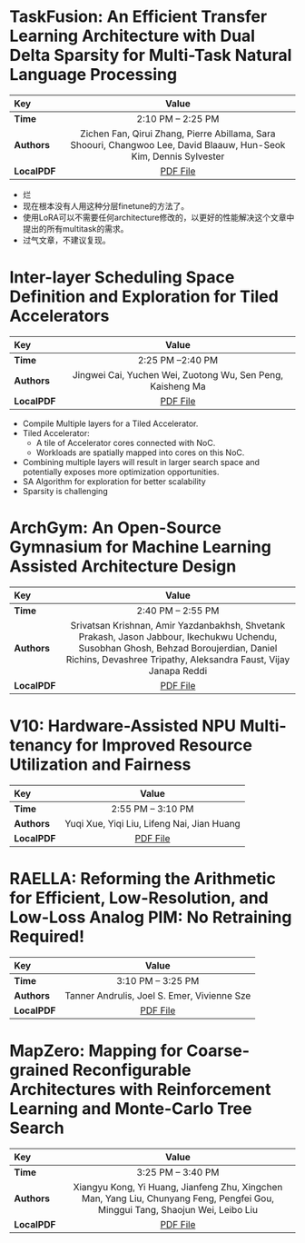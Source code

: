
# TaskFusion: An Efficient Transfer Learning Architecture with Dual Delta Sparsity for Multi-Task Natural Language Processing

| Key | Value |
:----- | :----: 
|**Time** | 2:10 PM – 2:25 PM |
|**Authors** | Zichen Fan, Qirui Zhang, Pierre Abillama, Sara Shoouri, Changwoo Lee, David Blaauw, Hun-Seok Kim, Dennis Sylvester |
|**LocalPDF** | [PDF File](Fan%20et%20al.%20-%202023%20-%20TaskFusion%20An%20Efficient%20Transfer%20Learning%20Archite.pdf) |
* 烂
* 现在根本没有人用这种分层finetune的方法了。
* 使用LoRA可以不需要任何architecture修改的，以更好的性能解决这个文章中提出的所有multitask的需求。
* 过气文章，不建议复现。


# Inter-layer Scheduling Space Definition and Exploration for Tiled Accelerators

| Key | Value |
:----- | :----: 
|**Time** | 2:25 PM –2:40 PM |
|**Authors** | Jingwei Cai, Yuchen Wei, Zuotong Wu, Sen Peng, Kaisheng Ma |
|**LocalPDF** | [PDF File](Cai%20et%20al.%20-%202023%20-%20Inter-layer%20Scheduling%20Space%20Definition%20and%20Explor.pdf) |
* Compile Multiple layers for a Tiled Accelerator.
* Tiled Accelerator:
    * A tile of Accelerator cores connected with NoC.
    * Workloads are spatially mapped into cores on this NoC.
* Combining multiple layers will result in larger search space and potentially exposes more optimization opportunities.
* SA Algorithm for exploration for better scalability
* Sparsity is challenging


# ArchGym: An Open-Source Gymnasium for Machine Learning Assisted Architecture Design

| Key | Value |
:----- | :----: 
|**Time** | 2:40 PM – 2:55 PM |
|**Authors** | Srivatsan Krishnan, Amir Yazdanbakhsh, Shvetank Prakash, Jason Jabbour, Ikechukwu Uchendu, Susobhan Ghosh, Behzad Boroujerdian, Daniel Richins, Devashree Tripathy, Aleksandra Faust, Vijay Janapa Reddi |
|**LocalPDF** | [PDF File](Krishnan%20et%20al.%20-%202023%20-%20ArchGym%20An%20Open-Source%20Gymnasium%20for%20Machine%20Lear.pdf) |









# V10: Hardware-Assisted NPU Multi-tenancy for Improved Resource Utilization and Fairness

| Key | Value |
:----- | :----: 
|**Time** | 2:55 PM – 3:10 PM |
|**Authors** | Yuqi Xue, Yiqi Liu, Lifeng Nai, Jian Huang |
|**LocalPDF** | [PDF File](Xue%20et%20al.%20-%202023%20-%20V10%20Hardware-Assisted%20NPU%20Multi-tenancy%20for%20Impro.pdf) |









# RAELLA: Reforming the Arithmetic for Efficient, Low-Resolution, and Low-Loss Analog PIM: No Retraining Required!

| Key | Value |
:----- | :----: 
|**Time** | 3:10 PM – 3:25 PM |
|**Authors** | Tanner Andrulis, Joel S. Emer, Vivienne Sze |
|**LocalPDF** | [PDF File](Andrulis%20et%20al.%20-%202023%20-%20RAELLA%20Reforming%20the%20Arithmetic%20for%20Efficient,%20Lo.pdf) |









# MapZero: Mapping for Coarse-grained Reconfigurable Architectures with Reinforcement Learning and Monte-Carlo Tree Search

| Key | Value |
:----- | :----: 
|**Time** | 3:25 PM – 3:40 PM |
|**Authors** | Xiangyu Kong, Yi Huang, Jianfeng Zhu, Xingchen Man, Yang Liu, Chunyang Feng, Pengfei Gou, Minggui Tang, Shaojun Wei, Leibo Liu |
|**LocalPDF** | [PDF File](Kong%20et%20al.%20-%202023%20-%20MapZero%20Mapping%20for%20Coarse-grained%20Reconfigurable.pdf) |








